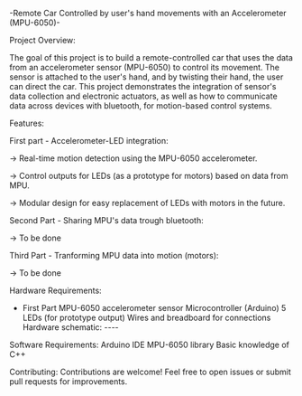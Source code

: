 -Remote Car Controlled by user's hand movements with an Accelerometer (MPU-6050)- 

Project Overview:

The goal of this project is to build a remote-controlled car that uses the data from an accelerometer sensor (MPU-6050) to control its movement. The sensor is attached to the user's hand, and by twisting their hand, the user can direct the car. This project demonstrates the integration of sensor's data collection and electronic actuators, as well as how to communicate data across devices with bluetooth, for motion-based control systems.

Features:

First part - Accelerometer-LED integration:

  -> Real-time motion detection using the MPU-6050 accelerometer.
  
  -> Control outputs for LEDs (as a prototype for motors) based on data from MPU.
  
  -> Modular design for easy replacement of LEDs with motors in the future.
  

Second Part - Sharing MPU's data trough bluetooth:

  -> To be done

Third Part - Tranforming MPU data into motion (motors):

  -> To be done

  

Hardware Requirements:

- First Part
    MPU-6050 accelerometer sensor
    Microcontroller (Arduino)
    5 LEDs (for prototype output)
    Wires and breadboard for connections
    Hardware schematic: ----


Software Requirements:
  Arduino IDE
  MPU-6050 library
  Basic knowledge of C++


Contributing:
Contributions are welcome! Feel free to open issues or submit pull requests for improvements.
